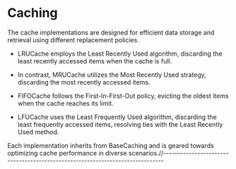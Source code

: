 # Caching

The cache implementations are designed for efficient data storage and retrieval using different replacement policies.

- LRUCache employs the Least Recently Used algorithm, discarding the least recently accessed items when the cache is full.

- In contrast, MRUCache utilizes the Most Recently Used strategy, discarding the most recently accessed items.

- FIFOCache follows the First-In-First-Out policy, evicting the oldest items when the cache reaches its limit.

- LFUCache uses the Least Frequently Used algorithm, discarding the least frequently accessed items, resolving ties with the Least Recently Used method.

Each implementation inherits from BaseCaching and is geared towards optimizing cache performance in diverse scenarios.//------------------------------------------------------------------------------

